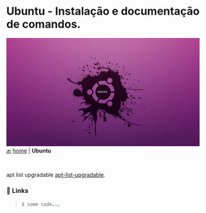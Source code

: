 # Ubuntu <span align="right">- Instalação e documentação de comandos.</span>

![This is an image](/images/ubuntu.jpg)
[:back:](/README.md) [home](/README.md) | **Ubuntu**

<br>

apt list upgradable [apt-list-upgradable](https://itsfoss.com/apt-list-upgradable/).

### 🚀 Links
> ```ruby
> $ some code...
> ```
